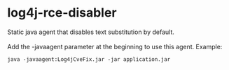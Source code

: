 # log4j-rce-disabler

Static java agent that disables text substitution by default. \
\
Add the -javaagent parameter at the beginning to use this agent.
Example:
```
java -javaagent:Log4jCveFix.jar -jar application.jar
```
